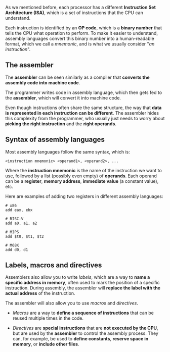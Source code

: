 As we mentioned before, each processor has a different **Instruction Set Architecture (ISA)**, which is a set of instructions that the CPU can understand.

Each instruction is identified by an **OP code**, which is a **binary number** that tells the CPU what operation to perform.
To make it easier to understand, assembly languages convert this binary number into a human-readable format, which we call a _mnemonic_,
and is what we usually consider "_an instruction_".

## The assembler

The **assembler** can be seen similarly as a compiler that **converts the assembly code into machine code**.

The programmer writes code in assembly language, which then gets fed to the **assembler**, which will convert it into machine code.

Even though instructions often share the same structure, the way that **data is represented in each instruction can be different**.
The assembler hides this complexity from the programmer, who usually just needs to worry about **picking the right instruction** and
the **right operands**.

## Syntax of assembly languages

Most assembly languages follow the same syntax, which is:

```
<instruction mnemonic> <operand1>, <operand2>, ...
```

Where the **instruction mnemonic** is the name of the instruction we want to use, followed by a list (possibly even empty) of **operands**.
Each operand can be a **register**, **memory address**, **immediate value** (a constant value), etc.

Here are examples of adding two registers in different assembly languages:

```x86
# x86
add eax, ebx

# RISC-V
add a0, a1, a2

# MIPS
add $t0, $t1, $t2

# M68K
add d0, d1
```

## Labels, macros and directives

Assemblers also allow you to write _labels_, which are a way to **name a specific address in memory**, often used to
mark the position of a specific instruction. During assembly, the assembler will **replace the label with the actual address** of the instruction.

The assembler will also allow you to use _macros_ and _directives_.

- _Macros_ are a way to **define a sequence of instructions** that can be reused multiple times in the code.

- _Directives_ are **special instructions** that are **not executed by the CPU**, but are used by the **assembler** to control the assembly process.
  They can, for example, be used to **define constants**, **reserve space in memory**, or **include other files**.
